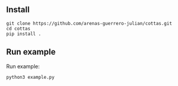 ## Install

```commandline
git clone https://github.com/arenas-guerrero-julian/cottas.git
cd cottas
pip install .
```

## Run example

Run example:

```commandline
python3 example.py
```
